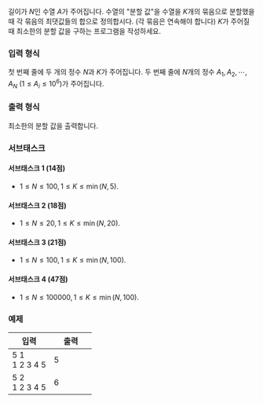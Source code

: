 길이가 $N$인 수열 $A$가 주어집니다. 수열의 "분할 값"을 수열을 $K$개의 묶음으로 분할했을 때 각 묶음의 최댓값들의 합으로 정의합시다. (각 묶음은 연속해야 합니다) $K$가 주어질 때 최소한의 분할 값을 구하는 프로그램을 작성하세요.

### 입력 형식

첫 번째 줄에 두 개의 정수 $N$과 $K$가 주어집니다. 두 번째 줄에 $N$개의 정수 $A_{1}, A_{2}, \cdots, A_{N}$ ($1 \le A_{i} \le 10^{6}$)가 주어집니다.

### 출력 형식

최소한의 분할 값을 출력합니다.

### 서브태스크

#### 서브태스크 1 (14점)

* $1 \le N \le 100, 1 \le K \le \min(N,5).$

#### 서브태스크 2 (18점)

* $1 \le N \le 20, 1 \le K \le \min(N,20).$

#### 서브태스크 3 (21점)

* $1 \le N \le 100, 1 \le K \le \min(N,100).$

#### 서브태스크 4 (47점)

* $1 \le N \le 100 000, 1 \le K \le \min(N,100).$

### 예제

<table class='table table-bordered table-condensed'>
 <thead>
  <tr>
   <th style="width: 50%;">입력</th>
   <th style="width: 50%;">출력</th>
  </tr>
 </thead>
 <tbody>
  <tr>
   <td class="code-font">5 1<br/>
1 2 3 4 5</td>
   <td class="code-font">5</td>
  </tr>
  <tr>
   <td class="code-font">5 2<br/>
1 2 3 4 5</td>
   <td class="code-font">6</td>
  </tr>
 </tbody>
</table>